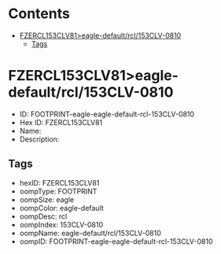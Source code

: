 



Contents
========

* [FZERCL153CLV81>eagle-default/rcl/153CLV-0810](#fzercl153clv81eagle-defaultrcl153clv-0810)
	* [Tags](#tags)

# FZERCL153CLV81>eagle-default/rcl/153CLV-0810

- ID: FOOTPRINT-eagle-eagle-default-rcl-153CLV-0810
- Hex ID: FZERCL153CLV81
- Name: 
- Description: 

## Tags

- hexID: FZERCL153CLV81
- oompType: FOOTPRINT
- oompSize: eagle
- oompColor: eagle-default
- oompDesc: rcl
- oompIndex: 153CLV-0810
- oompName: eagle-default/rcl/153CLV-0810
- oompID: FOOTPRINT-eagle-eagle-default-rcl-153CLV-0810

